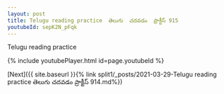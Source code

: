 ```yaml
---
layout: post
title: Telugu reading practice  తెలుగు  చదవడం  ప్రాక్టీస్ 915
youtubeId: sepK2N_pFqk
---
```

 
 
Telugu reading practice
 
 
 
 
 


{% include youtubePlayer.html id=page.youtubeId %}
 
[Next]({{ site.baseurl }}{% link  split1/_posts/2021-03-29-Telugu reading practice  తెలుగు  చదవడం  ప్రాక్టీస్ 914.md%})
 
